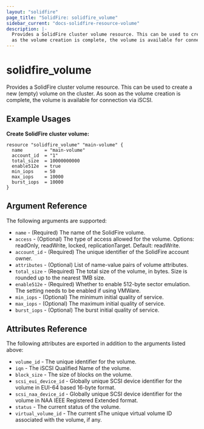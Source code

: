 ```yaml
---
layout: "solidfire"
page_title: "SolidFire: solidfire_volume"
sidebar_current: "docs-solidfire-resource-volume"
description: |-
  Provides a SolidFire cluster volume resource. This can be used to create a new (empty) volume on the cluster. As soon
  as the volume creation is complete, the volume is available for connection via iSCSI.
---
```


# solidfire\_volume

Provides a SolidFire cluster volume resource. This can be used to create a new (empty) volume on the cluster. As soon
as the volume creation is complete, the volume is available for connection via iSCSI.

## Example Usages

**Create SolidFire cluster volume:**

```
resource "solidfire_volume" "main-volume" {
  name        = "main-volume"
  account_id  = "1"
  total_size  = 10000000000
  enable512e  = true
  min_iops    = 50
  max_iops    = 10000
  burst_iops  = 10000
}
```

## Argument Reference

The following arguments are supported:

* `name` - (Required) The name of the SolidFire volume.
* `access` - (Optional) The type of access allowed for the volume. Options: readOnly, readWrite, locked, replicationTarget. Default: readWrite.
* `account_id` - (Required) The unique identifier of the SolidFire account owner.
* `attributes` - (Optional) List of name-value pairs of volume attributes.
* `total_size` - (Required) The total size of the volume, in bytes. Size is rounded up to the nearest 1MB size.
* `enable512e` - (Required) Whether to enable 512-byte sector emulation. The setting needs to be enabled if using VMWare.
* `min_iops` - (Optional) The minimum initial quality of service.
* `max_iops` - (Optional) The maximum initial quality of service.
* `burst_iops` - (Optional) The burst initial quality of service.
  
## Attributes Reference

The following attributes are exported in addition to the arguments listed above:

* `volume_id` - The unique identifier for the volume.
* `iqn` - The iSCSI Qualified Name of the volume.
* `block_size` - The size of blocks on the volume.
* `scsi_eui_device_id` - Globally unique SCSI device identifier for the volume in EUI-64 based 16-byte format.
* `scsi_naa_device_id` - Globally unique SCSI device identifier for the volume in NAA IEEE Registered Extended format.
* `status` - The current status of the volume.
* `virtual_volume_id` - The current sThe unique virtual volume ID associated with the volume, if any.





